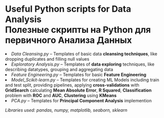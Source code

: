 <h1>Useful Python scripts for Data Analysis<br>Полезные скрипты на Python для первичного Анализа Данных</h1>
<li><i>Data Cleansing.py</i> – Templates of basic data <b>cleansing techniques</b>, like dropping duplicates and filling null values</li>
<li><i>Exploratory Analysis.py</i> – Templates of <b>data exploring</b> techniques, like describing datatypes, grouping and aggregating data</li>
<li><i>Feature Engineering.py</i> – Templates for basic <b>Feature Engineering</b></li>
<li><i>Model_Scikit-learn.py</i> – Templates for creating ML Models including train and test split, providing pipelines, applying <b>cross-validations</b> with <b>GridSearch</b> calculating <b>Mean Absolute Error</b>, <b>R Squared</b>, <b>Classification</b> problem with <b>ROC</b> and <b>AUC</b>, <b>Clustering</b> using <b>KMeans</b></li>
<li><i>PCA.py</i> – Templates for <b>Principal Component Analysis</b> implemention</li>

<i>Libraries used: pandas, numpy, matplotlib, seaborn, sklearn</i>
